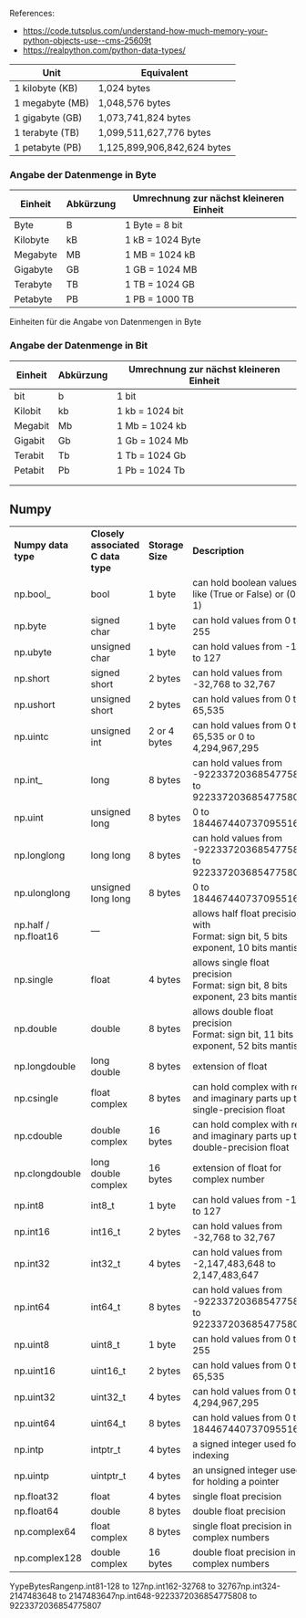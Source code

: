 
References:

* https://code.tutsplus.com/understand-how-much-memory-your-python-objects-use--cms-25609t
* https://realpython.com/python-data-types/


|Unit|Equivalent|
|---|---|
|1 kilobyte (KB)|1,024 bytes|
|1 megabyte (MB)|1,048,576 bytes|
|1 gigabyte (GB)|1,073,741,824 bytes|
|1 terabyte (TB)|1,099,511,627,776 bytes|
|1 petabyte (PB)|1,125,899,906,842,624 bytes|



### Angabe der Datenmenge in Byte

|Einheit|Abkürzung|Umrechnung zur nächst kleineren Einheit|
|---|---|---|
|Byte|B|1 Byte = 8 bit|
|Kilobyte|kB|1 kB = 1024 Byte|
|Megabyte|MB|1 MB = 1024 kB|
|Gigabyte|GB|1 GB = 1024 MB|
|Terabyte|TB|1 TB = 1024 GB|
|Petabyte|PB|1 PB = 1000 TB|

Einheiten für die Angabe von Datenmengen in Byte

### Angabe der Datenmenge in Bit

| Einheit | Abkürzung | Umrechnung zur nächst kleineren Einheit |
| ------- | --------- | --------------------------------------- |
| bit     | b         | 1 bit                                   |
| Kilobit | kb        | 1 kb = 1024 bit                         |
| Megabit | Mb        | 1 Mb = 1024 kb                          |
| Gigabit | Gb        | 1 Gb = 1024 Mb                          |
| Terabit | Tb        | 1 Tb = 1024 Gb                          |
| Petabit | Pb        | 1 Pb = 1024 Tb                          |
|         |           |                                         |
|         |           |                                         |



## Numpy 

|                      |                                    |                  |                                                                                           |
| -------------------- | ---------------------------------- | ---------------- | ----------------------------------------------------------------------------------------- |
| **Numpy data type**  | **Closely associated C data type** | **Storage Size** | **Description**                                                                           |
| np.bool_             | bool                               | 1 byte           | can hold boolean values, like (True or False) or (0 or 1)                                 |
| np.byte              | signed char                        | 1 byte           | can hold values from 0 to 255                                                             |
| np.ubyte             | unsigned char                      | 1 byte           | can hold values from -128 to 127                                                          |
| np.short             | signed short                       | 2 bytes          | can hold values from -32,768 to 32,767                                                    |
| np.ushort            | unsigned short                     | 2 bytes          | can hold values from 0 to 65,535                                                          |
| np.uintc             | unsigned int                       | 2 or 4 bytes     | can hold values from 0 to 65,535 or 0 to 4,294,967,295                                    |
| np.int_              | long                               | 8 bytes          | can hold values from -9223372036854775808 to 9223372036854775807                          |
| np.uint              | unsigned long                      | 8 bytes          | 0 to 18446744073709551615                                                                 |
| np.longlong          | long long                          | 8 bytes          | can hold values from -9223372036854775808 to 9223372036854775807                          |
| np.ulonglong         | unsigned long long                 | 8 bytes          | 0 to 18446744073709551615                                                                 |
| np.half / np.float16 | —                                  |                  | allows half float precision with  <br>Format: sign bit, 5 bits exponent, 10 bits mantissa |
| np.single            | float                              | 4 bytes          | allows single float precision  <br>Format: sign bit, 8 bits exponent, 23 bits mantissa    |
| np.double            | double                             | 8 bytes          | allows double float precision  <br>Format: sign bit, 11 bits exponent, 52 bits mantissa.  |
| np.longdouble        | long double                        | 8 bytes          | extension of float                                                                        |
| np.csingle           | float complex                      | 8 bytes          | can hold complex with real and imaginary parts up to  <br>single-precision float          |
| np.cdouble           | double complex                     | 16 bytes         | can hold complex with real and imaginary parts up to  <br>double-precision float          |
| np.clongdouble       | long double complex                | 16 bytes         | extension of float for complex number                                                     |
| np.int8              | int8_t                             | 1 byte           | can hold values from -128 to 127                                                          |
| np.int16             | int16_t                            | 2 bytes          | can hold values from -32,768 to 32,767                                                    |
| np.int32             | int32_t                            | 4 bytes          | can hold values from -2,147,483,648 to 2,147,483,647                                      |
| np.int64             | int64_t                            | 8 bytes          | can hold values from -9223372036854775808 to 9223372036854775807                          |
| np.uint8             | uint8_t                            | 1 byte           | can hold values from 0 to 255                                                             |
| np.uint16            | uint16_t                           | 2 bytes          | can hold values from 0 to 65,535                                                          |
| np.uint32            | uint32_t                           | 4 bytes          | can hold values from 0 to 4,294,967,295                                                   |
| np.uint64            | uint64_t                           | 8 bytes          | can hold values from 0 to 18446744073709551615                                            |
| np.intp              | intptr_t                           | 4 bytes          | a signed integer used for indexing                                                        |
| np.uintp             | uintptr_t                          | 4 bytes          | an unsigned integer used for holding a pointer                                            |
| np.float32           | float                              | 4 bytes          | single float precision                                                                    |
| np.float64           | double                             | 8 bytes          | double float precision                                                                    |
| np.complex64         | float complex                      | 8 bytes          | single float precision in complex numbers                                                 |
| np.complex128        | double complex                     | 16 bytes         | double float precision in complex numbers                                                 |


YypeBytesRangenp.int81-128 to 127np.int162-32768 to 32767np.int324-2147483648 to 2147483647np.int648-9223372036854775808 to 9223372036854775807